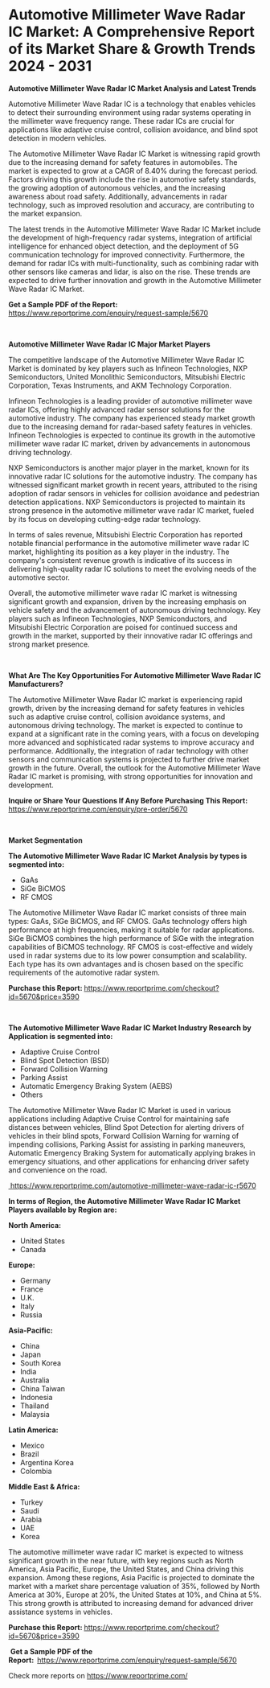 <p><h1>Automotive Millimeter Wave Radar IC Market: A Comprehensive Report of its Market Share & Growth Trends 2024 - 2031</h1></p><p><strong>Automotive Millimeter Wave Radar IC Market Analysis and Latest Trends</strong></p>
<p><p>Automotive Millimeter Wave Radar IC is a technology that enables vehicles to detect their surrounding environment using radar systems operating in the millimeter wave frequency range. These radar ICs are crucial for applications like adaptive cruise control, collision avoidance, and blind spot detection in modern vehicles.</p><p>The Automotive Millimeter Wave Radar IC Market is witnessing rapid growth due to the increasing demand for safety features in automobiles. The market is expected to grow at a CAGR of 8.40% during the forecast period. Factors driving this growth include the rise in automotive safety standards, the growing adoption of autonomous vehicles, and the increasing awareness about road safety. Additionally, advancements in radar technology, such as improved resolution and accuracy, are contributing to the market expansion.</p><p>The latest trends in the Automotive Millimeter Wave Radar IC Market include the development of high-frequency radar systems, integration of artificial intelligence for enhanced object detection, and the deployment of 5G communication technology for improved connectivity. Furthermore, the demand for radar ICs with multi-functionality, such as combining radar with other sensors like cameras and lidar, is also on the rise. These trends are expected to drive further innovation and growth in the Automotive Millimeter Wave Radar IC Market.</p></p>
<p><strong>Get a Sample PDF of the Report:&nbsp;</strong> <a href="https://www.reportprime.com/enquiry/request-sample/5670">https://www.reportprime.com/enquiry/request-sample/5670</a></p>
<p>&nbsp;</p>
<p><strong>Automotive Millimeter Wave Radar IC Major Market Players</strong></p>
<p><p>The competitive landscape of the Automotive Millimeter Wave Radar IC Market is dominated by key players such as Infineon Technologies, NXP Semiconductors, United Monolithic Semiconductors, Mitsubishi Electric Corporation, Texas Instruments, and AKM Technology Corporation.</p><p>Infineon Technologies is a leading provider of automotive millimeter wave radar ICs, offering highly advanced radar sensor solutions for the automotive industry. The company has experienced steady market growth due to the increasing demand for radar-based safety features in vehicles. Infineon Technologies is expected to continue its growth in the automotive millimeter wave radar IC market, driven by advancements in autonomous driving technology.</p><p>NXP Semiconductors is another major player in the market, known for its innovative radar IC solutions for the automotive industry. The company has witnessed significant market growth in recent years, attributed to the rising adoption of radar sensors in vehicles for collision avoidance and pedestrian detection applications. NXP Semiconductors is projected to maintain its strong presence in the automotive millimeter wave radar IC market, fueled by its focus on developing cutting-edge radar technology.</p><p>In terms of sales revenue, Mitsubishi Electric Corporation has reported notable financial performance in the automotive millimeter wave radar IC market, highlighting its position as a key player in the industry. The company's consistent revenue growth is indicative of its success in delivering high-quality radar IC solutions to meet the evolving needs of the automotive sector.</p><p>Overall, the automotive millimeter wave radar IC market is witnessing significant growth and expansion, driven by the increasing emphasis on vehicle safety and the advancement of autonomous driving technology. Key players such as Infineon Technologies, NXP Semiconductors, and Mitsubishi Electric Corporation are poised for continued success and growth in the market, supported by their innovative radar IC offerings and strong market presence.</p></p>
<p>&nbsp;</p>
<p><strong>What Are The Key Opportunities For Automotive Millimeter Wave Radar IC Manufacturers?</strong></p>
<p><p>The Automotive Millimeter Wave Radar IC market is experiencing rapid growth, driven by the increasing demand for safety features in vehicles such as adaptive cruise control, collision avoidance systems, and autonomous driving technology. The market is expected to continue to expand at a significant rate in the coming years, with a focus on developing more advanced and sophisticated radar systems to improve accuracy and performance. Additionally, the integration of radar technology with other sensors and communication systems is projected to further drive market growth in the future. Overall, the outlook for the Automotive Millimeter Wave Radar IC market is promising, with strong opportunities for innovation and development.</p></p>
<p><strong>Inquire or Share Your Questions If Any Before Purchasing This Report:</strong> <a href="https://www.reportprime.com/enquiry/pre-order/5670">https://www.reportprime.com/enquiry/pre-order/5670</a></p>
<p>&nbsp;</p>
<p><strong>Market Segmentation</strong></p>
<p><strong>The Automotive Millimeter Wave Radar IC Market Analysis by types is segmented into:</strong></p>
<p><ul><li>GaAs</li><li>SiGe BiCMOS</li><li>RF CMOS</li></ul></p>
<p><p>The Automotive Millimeter Wave Radar IC market consists of three main types: GaAs, SiGe BiCMOS, and RF CMOS. GaAs technology offers high performance at high frequencies, making it suitable for radar applications. SiGe BiCMOS combines the high performance of SiGe with the integration capabilities of BiCMOS technology. RF CMOS is cost-effective and widely used in radar systems due to its low power consumption and scalability. Each type has its own advantages and is chosen based on the specific requirements of the automotive radar system.</p></p>
<p><strong>Purchase this Report:&nbsp;</strong><a href="https://www.reportprime.com/checkout?id=5670&price=3590">https://www.reportprime.com/checkout?id=5670&price=3590</a></p>
<p>&nbsp;</p>
<p><strong>The Automotive Millimeter Wave Radar IC Market Industry Research by Application is segmented into:</strong></p>
<p><ul><li>Adaptive Cruise Control</li><li>Blind Spot Detection (BSD)</li><li>Forward Collision Warning</li><li>Parking Assist</li><li>Automatic Emergency Braking System (AEBS)</li><li>Others</li></ul></p>
<p><p>The Automotive Millimeter Wave Radar IC Market is used in various applications including Adaptive Cruise Control for maintaining safe distances between vehicles, Blind Spot Detection for alerting drivers of vehicles in their blind spots, Forward Collision Warning for warning of impending collisions, Parking Assist for assisting in parking maneuvers, Automatic Emergency Braking System for automatically applying brakes in emergency situations, and other applications for enhancing driver safety and convenience on the road.</p></p>
<p><a href="https://www.reportprime.com/automotive-millimeter-wave-radar-ic-r5670">&nbsp;https://www.reportprime.com/automotive-millimeter-wave-radar-ic-r5670</a></p>
<p><strong>In terms of Region, the Automotive Millimeter Wave Radar IC Market Players available by Region are:</strong></p>
<p>
    <p> <strong> North America: </strong>
        <ul>
            <li>United States</li>
            <li>Canada</li>
        </ul>
        </p> 
    <p> <strong> Europe: </strong>
        <ul>
            <li>Germany</li>
            <li>France</li>
            <li>U.K.</li>
            <li>Italy</li>
            <li>Russia</li>
        </ul>
        </p> 
    <p> <strong> Asia-Pacific: </strong>
        <ul>
            <li>China</li>
            <li>Japan</li>
            <li>South Korea</li>
            <li>India</li>
            <li>Australia</li>
            <li>China Taiwan</li>
            <li>Indonesia</li>
            <li>Thailand</li>
            <li>Malaysia</li>
        </ul>
        </p> 
    <p> <strong> Latin America: </strong>
        <ul>
            <li>Mexico</li>
            <li>Brazil</li>
            <li>Argentina Korea</li>
            <li>Colombia</li>
        </ul>
        </p> 
    <p> <strong> Middle East & Africa: </strong>
        <ul>
            <li>Turkey</li>
            <li>Saudi</li>
            <li>Arabia</li>
            <li>UAE</li>
            <li>Korea</li>
        </ul>
    </p>
    </p>
<p><p>The automotive millimeter wave radar IC market is expected to witness significant growth in the near future, with key regions such as North America, Asia Pacific, Europe, the United States, and China driving this expansion. Among these regions, Asia Pacific is projected to dominate the market with a market share percentage valuation of 35%, followed by North America at 30%, Europe at 20%, the United States at 10%, and China at 5%. This strong growth is attributed to increasing demand for advanced driver assistance systems in vehicles.</p></p>
<p><strong>Purchase this Report: </strong><a href="https://www.reportprime.com/checkout?id=5670&price=3590">https://www.reportprime.com/checkout?id=5670&price=3590</a></p>
<p>&nbsp;<strong>Get a Sample PDF of the Report:&nbsp;&nbsp;</strong><a href="https://www.reportprime.com/enquiry/request-sample/5670">https://www.reportprime.com/enquiry/request-sample/5670</a></p>
<p><strong></strong></p>
<p>Check more reports on <a href="https://www.reportprime.com/">https://www.reportprime.com/</a></p>